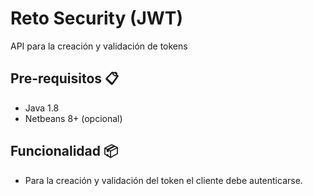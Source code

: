 # Reto Security (JWT)

API para la creación y validación de tokens

## Pre-requisitos 📋

* Java 1.8
* Netbeans 8+ (opcional)

## Funcionalidad 📦

* Para la creación y validación del token el cliente debe autenticarse.
